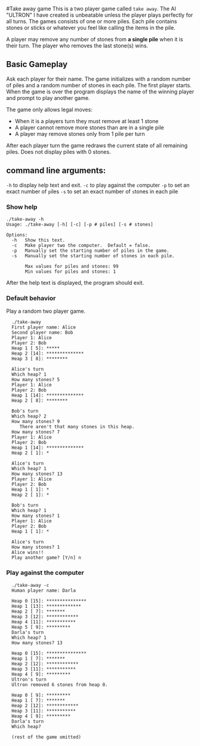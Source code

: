 #Take away game
This is a two player game called `take away`.
The AI "ULTRON" I have created is unbeatable unless the player 
plays perfectly for all turns.
The games consists of one or more piles.
Each pile contains stones or sticks or whatever you feel like calling the items in the pile.

A player may remove any number of stones from **a single pile**
when it is their turn.
The player who removes the last stone(s) wins.

## Basic Gameplay
Ask each player for their name.
The game initializes with a random number of piles and 
a random number of stones in each pile.
The first player starts.
When the game is over the program displays the name of the winning player
and prompt to play another game.

The game only allows legal moves:
- When it is a players turn they must remove at least 1 stone
- A player cannot remove more stones than are in a single pile
- A player may remove stones only from 1 pile per turn

After each player turn the game redraws the current state of
all remaining piles.
Does not display piles with 0 stones.

## command line arguments: 

   `-h` to display `h`elp text and exit.
   `-c` to play against the `c`omputer
   `-p` to set an exact number of `p`iles
   `-s` to set an exact number of `s`tones in each pile


### Show help

```
./take-away -h
Usage: ./take-away [-h] [-c] [-p # piles] [-s # stones] 

Options:
  -h   Show this text.
  -c   Make player two the computer.  Default = false.
  -p   Manually set the starting number of piles in the game.
  -s   Manually set the starting number of stones in each pile.

       Max values for piles and stones: 99
       Min values for piles and stones: 1
```

After the help text is displayed, the program should exit.

### Default behavior
Play a random two player game.

```plain
  ./take-away
  First player name: Alice
  Second player name: Bob
  Player 1: Alice
  Player 2: Bob
  Heap 1 [ 5]: *****
  Heap 2 [14]: **************
  Heap 3 [ 8]: ********

  Alice's turn
  Which heap? 1
  How many stones? 5
  Player 1: Alice
  Player 2: Bob
  Heap 1 [14]: **************
  Heap 2 [ 8]: ********

  Bob's turn
  Which heap? 2
  How many stones? 9
     There aren't that many stones in this heap.
  How many stones? 7
  Player 1: Alice
  Player 2: Bob
  Heap 1 [14]: **************
  Heap 2 [ 1]: *

  Alice's turn
  Which heap? 1
  How many stones? 13
  Player 1: Alice
  Player 2: Bob
  Heap 1 [ 1]: *
  Heap 2 [ 1]: *

  Bob's turn
  Which heap? 1
  How many stones? 1
  Player 1: Alice
  Player 2: Bob
  Heap 1 [ 1]: *

  Alice's turn
  How many stones? 1
  Alice wins!!
  Play another game? [Y/n] n

```


### Play against the computer

```plain
  ./take-away -c 
  Human player name: Darla

  Heap 0 [15]: ***************
  Heap 1 [13]: *************
  Heap 2 [ 7]: *******
  Heap 3 [12]: ************
  Heap 4 [11]: ***********
  Heap 5 [ 9]: *********
  Darla's turn
  Which heap? 1
  How many stones? 13

  Heap 0 [15]: ***************
  Heap 1 [ 7]: *******
  Heap 2 [12]: ************
  Heap 3 [11]: ***********
  Heap 4 [ 9]: *********
  Ultron's turn
  Ultron removed 6 stones from heap 0.

  Heap 0 [ 9]: *********
  Heap 1 [ 7]: *******
  Heap 2 [12]: ************
  Heap 3 [11]: ***********
  Heap 4 [ 9]: *********
  Darla's turn
  Which heap? 

  (rest of the game omitted)
```
